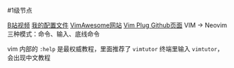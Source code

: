 #1级节点 

[B站视频](https://www.bilibili.com/video/BV1UQ4y1z7q5?from=search&seid=10442491477745999394&spm_id_from=333.337.0.0)
[我的配置文件](https://github.com/MarsWang42/My-Vim-Conf)
[VimAwesome网站](https://vimawesome.com/)
[Vim Plug Github页面](https://github.com/junegunn/vim-plug)
VIM -> Neovim
三种模式：命令、输入、底线命令

vim 内部的 `:help` 是最权威教程，里面推荐了 `vimtutor`
终端里输入 `vimtutor`，会出现中文教程
